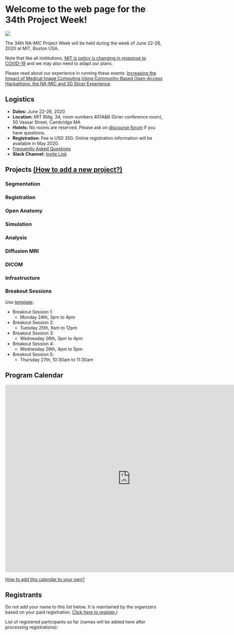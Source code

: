 # Welcome to the web page for the 34th Project Week!

![](IntroPanorama.jpg)

The 34th NA-MIC Project Week will be held during the week of June 22-26, 2020 at MIT, Boston USA.

Note that like all institutions, [MIT is policy is changing in response to COVID-19](http://news.mit.edu/2020/letter-regarding-coronavirus-disease-0305) and we may also need to adapt our plans.

Please read about our experience in running these events: [Increasing the Impact of Medical Image Computing Using
Community-Based Open-Access Hackathons: the NA-MIC and 3D Slicer Experience](http://www.spl.harvard.edu/publications/item/view/3004).


## Logistics
- **Dates:** June 22-26, 2020
- **Location:** MIT Bldg. 34, room numbers 401A&B (Grier conference room), 50 Vassar Street, Cambridge MA 
- **Hotels:** No rooms are reserved.  Please ask on [discourse forum](https://discourse.slicer.org/c/community/project-week) if you have questions.
- **Registration**: Fee is USD 350.  Online registration information will be available in May 2020.
- [Frequently Asked Questions](https://projectweek.na-mic.org/#frequently-asked-quesions)
- **Slack Channel:** [Invite Link](https://join.slack.com/t/namic-projectweek/shared_invite/enQtNjY5MDEwMDMxMDcyLTkyNjA4MmQxMjFkZWNmMTMwNjliYzk5ZGExZTdiNmJlZWFjNzE0MWRiMmYzMTIzNzk0NDVkNWM3MGIzMDlkMTU) 


## Projects [(How to add a new project?)](Projects/README.md)
<a name="ProjectsList"/>


### Segmentation


### Registration


### Open Anatomy


### Simulation


### Analysis


### Diffusion MRI


### DICOM


### Infrastructure


### Breakout Sessions

Use [template](Breakouts/Template.md):
- Breakout Session 1:
  - Monday 24th, 3pm to 4pm
- Breakout Session 2:
  - Tuesday 25th, 9am to 12pm
- Breakout Session 3:
  - Wednesday 26th, 3pm to 4pm
- Breakout Session 4:
  - Wednesday 26th, 4pm to 5pm
- Breakout Session 5:
  - Thursday 27th, 10:30am to 11:30am


## Program Calendar

<iframe src="https://calendar.google.com/calendar/embed?mode=WEEK&dates=20190624%2F20190628&src=kitware.com_sb07i171olac9aavh46ir495c4%40group.calendar.google.com&ctz=America%2FNew_York" style="border: 0" width="800" height="600" frameborder="0" scrolling="no"></iframe>

[How to add this calendar to your own?](../common/Calendar.md)


## Registrants

Do not add your name to this list below. It is maintained by the organizers based on your paid registration. [Click here to register.](https://www.regonline.com/registration/Checkin.aspx?EventID=2555870))

List of registered participants so far (names will be added here after processing registrations):
